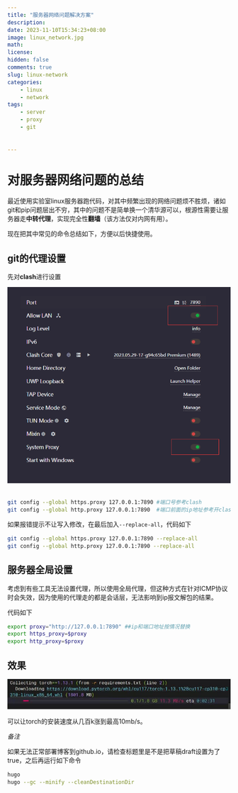 ```yaml
---
title: "服务器网络问题解决方案"
description: 
date: 2023-11-10T15:34:23+08:00
image: linux_network.jpg
math: 
license: 
hidden: false
comments: true
slug: linux-network
categories: 
    - linux
    - network
tags:
    - server
    - proxy
    - git


---
```


# 对服务器网络问题的总结

最近使用实验室linux服务器跑代码，对其中频繁出现的网络问题烦不胜烦，诸如git和pip问题层出不穷，其中的问题不是简单换一个清华源可以，根源性需要让服务器走**中转代理**，实现完全性**翻墙**（该方法仅对内网有用）。

现在把其中常见的命令总结如下，方便以后快捷使用。

## git的代理设置
先对**clash**进行设置

![clash设置](clash.png)

```bash

git config --global https.proxy 127.0.0.1:7890 #端口号参考clash
git config --global http.proxy 127.0.0.1:7890  #端口前面的ip地址参考开clash的主机ip
```

如果报错提示不让写入修改，在最后加入`--replace-all`，代码如下

```bash
git config --global https.proxy 127.0.0.1:7890 --replace-all
git config --global http.proxy 127.0.0.1:7890 --replace-all
```

## 服务器全局设置

考虑到有些工具无法设置代理，所以使用全局代理，但这种方式在针对ICMP协议时会失效，因为使用的代理走的都是会话层，无法影响到ip报文解包的结果。

代码如下

```bash
export proxy="http://127.0.0.1:7890" ##ip和端口地址按情况替换
export https_proxy=$proxy
export http_proxy=$proxy
```

## 效果
![](torch.jpg)

可以让torch的安装速度从几百k涨到最高10mb/s。















*备注*

如果无法正常部署博客到github.io，请检查标题里是不是把草稿draft设置为了true，之后再运行如下命令

```bash
hugo 
hugo --gc --minify --cleanDestinationDir
```

